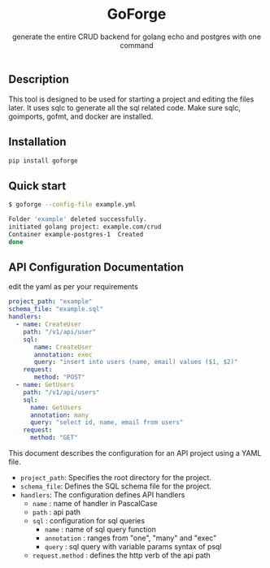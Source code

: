 <p align="center">

<h1 align="center">GoForge</h1>

<p align="center">
    generate the entire CRUD backend for golang echo and postgres with one command
    <br />
    <br />
    
## Description
 This tool is designed to be used for starting a project and editing the files later. It uses sqlc to generate all the sql related code. Make sure sqlc, goimports, gofmt, and docker are installed.

 ## Installation
 ```bash
pip install goforge
```
## Quick start
```bash
$ goforge --config-file example.yml

Folder 'example' deleted successfully.
initiated golang project: example.com/crud
Container example-postgres-1  Created
done
```

## API Configuration Documentation

edit the yaml as per your requirements
```yaml
project_path: "example"
schema_file: "example.sql"
handlers:
  - name: CreateUser
    path: "/v1/api/user"
    sql:
       name: CreateUser
       annotation: exec
       query: "insert into users (name, email) values ($1, $2)"
    request:
       method: "POST"
  - name: GetUsers
    path: "/v1/api/users"
    sql:
      name: GetUsers
      annotation: many
      query: "select id, name, email from users"
    request:
      method: "GET"
```

This document describes the configuration for an API project using a YAML file.

-   `project_path`: Specifies the root directory for the project.
-   `schema_file`:  Defines the SQL schema file for the project.
-  `handlers`: The configuration defines API handlers
	-  `name` : name of handler in PascalCase
	- `path` : api path
	- `sql` : configuration for sql queries
		-  `name` : name of sql query function
		- `annotation` : ranges from "one", "many" and "exec"
		- `query` : sql query with variable params syntax of psql
	- `request.method` : defines the http verb of the api path
